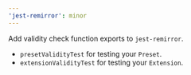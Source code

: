 ```yaml
---
'jest-remirror': minor
---
```


Add validity check function exports to `jest-remirror`.

- `presetValidityTest` for testing your `Preset`.
- `extensionValidityTest` for testing your `Extension`.
